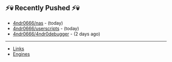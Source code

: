 ## ⚡💀 Recently Pushed ⚡💀


- [4ndr0666/nas](https://github.com/4ndr0666/nas) - (today)
- [4ndr0666/userscripts](https://github.com/4ndr0666/userscripts) - (today)
- [4ndr0666/4ndr0debugger](https://github.com/4ndr0666/4ndr0debugger) - (2 days ago)

---
- [Links](https://github.com/4ndr0666/Links/blob/main/README.md)        
- [Engines](https://github.com/hoothin/SearchJumper/discussions/73)    

